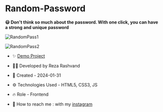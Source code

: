 # Random-Password

**😃 Don't think so much about the password. With one click, you can have a strong and unique password**

![RandomPass1](https://github.com/Reza-Developer01/Random-Password/assets/157674736/32a158d4-e400-4521-a476-3bca5a8a7f86)

![RandomPass2](https://github.com/Reza-Developer01/Random-Password/assets/157674736/7fbed725-40ce-4cff-98f1-ae66b4823886)

- ✨ [Demo Project](https://reza-developer01.github.io/Random-Password/)

- 👨‍💻 Developed by Reza Rashvand

- 📅 Created - 2024-01-31

- ⚙️ Technologies Used - HTML5, CSS3, JS

- 🔥 Role - Frontend

- 🤝 How to reach me : with my [instagram](https://www.instagram.com/amirreza_rashvand_developer)
